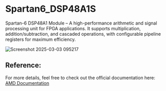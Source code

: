 # Spartan6_DSP48A1S

Spartan-6 DSP48A1 Module – A high-performance arithmetic and signal processing unit for FPGA applications. It supports multiplication, addition/subtraction, and cascaded operations, with configurable pipeline registers for maximum efficiency.

![Screenshot 2025-03-03 095217](https://github.com/user-attachments/assets/b6770544-7917-4f82-854d-5920f417d84c)






## Reference:
For more details, feel free to check out the official documentation here:  [AMD Documentation](https://docs.amd.com/v/u/~ta5R6V5ywmej~eY5UAEpg)


